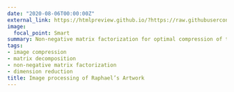 ```yaml
---
date: "2020-08-06T00:00:00Z"
external_link: https://htmlpreview.github.io/?https://raw.githubusercontent.com/egeminiani/nmf-image-compression/master/ImageCompression.html
image:
  focal_point: Smart
summary: Non-negative matrix factorization for optimal compression of the painting _Madonna del Cardellino_ through a low-rank approximation of the pixel intensities matrix.
tags:
- image compression
- matrix decomposition
- non-negative matrix factorization
- dimension reduction
title: Image processing of Raphael’s Artwork
---
```



